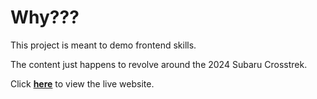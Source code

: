 # Why???

This project is meant to demo frontend skills. 


The content just happens to revolve around the 2024 Subaru Crosstrek.


Click **[here](https://eclectic-brioche-eed578.netlify.app/#specs-section)** to view the live website.